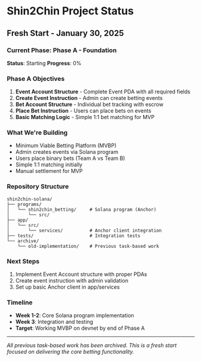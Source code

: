 # Shin2Chin Project Status

## Fresh Start - January 30, 2025

### Current Phase: Phase A - Foundation
**Status**: Starting
**Progress**: 0%

### Phase A Objectives
1. **Event Account Structure** - Complete Event PDA with all required fields
2. **Create Event Instruction** - Admin can create betting events  
3. **Bet Account Structure** - Individual bet tracking with escrow
4. **Place Bet Instruction** - Users can place bets on events
5. **Basic Matching Logic** - Simple 1:1 bet matching for MVP

### What We're Building
- Minimum Viable Betting Platform (MVBP)
- Admin creates events via Solana program
- Users place binary bets (Team A vs Team B)
- Simple 1:1 matching initially
- Manual settlement for MVP

### Repository Structure
```
shin2chin-solana/
├── programs/
│   └── shin2chin_betting/     # Solana program (Anchor)
│       └── src/
├── app/
│   └── src/
│       └── services/          # Anchor client integration
├── tests/                     # Integration tests
└── archive/
    └── old-implementation/    # Previous task-based work
```

### Next Steps
1. Implement Event Account structure with proper PDAs
2. Create event instruction with admin validation
3. Set up basic Anchor client in app/services

### Timeline
- **Week 1-2**: Core Solana program implementation
- **Week 3**: Integration and testing
- **Target**: Working MVBP on devnet by end of Phase A

---
*All previous task-based work has been archived. This is a fresh start focused on delivering the core betting functionality.*